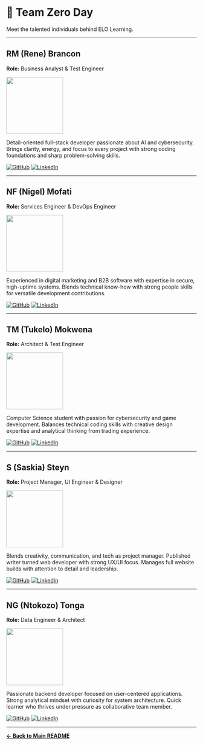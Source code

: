 # 👥 Team Zero Day

Meet the talented individuals behind ELO Learning.

---

## RM (Rene) Brancon

**Role:** Business Analyst & Test Engineer

<img src="https://drive.usercontent.google.com/download?id=14trGyA_GNdHA36T-yoSg_Ianw4H0e9l_" width="150">

Detail-oriented full-stack developer passionate about AI and cybersecurity. Brings clarity, energy, and focus to every project with strong coding foundations and sharp problem-solving skills.

[![GitHub](https://img.shields.io/badge/GitHub-100000?style=for-the-badge&logo=github&logoColor=white)](https://github.com/ReneiloeMBrancon)
[![LinkedIn](https://img.shields.io/badge/LinkedIn-0077B5?style=for-the-badge&logo=linkedin&logoColor=white)](https://www.linkedin.com/in/reneiloe-brancon-a68316257)

---

## NF (Nigel) Mofati

**Role:** Services Engineer & DevOps Engineer

<img src="https://drive.usercontent.google.com/download?id=1CePa51kdvYnBW7AZQxLU8yizqgTkFYu-" width="150">

Experienced in digital marketing and B2B software with expertise in secure, high-uptime systems. Blends technical know-how with strong people skills for versatile development contributions.

[![GitHub](https://img.shields.io/badge/GitHub-100000?style=for-the-badge&logo=github&logoColor=white)](https://github.com/brogrammer012)
[![LinkedIn](https://img.shields.io/badge/LinkedIn-0077B5?style=for-the-badge&logo=linkedin&logoColor=white)](https://www.linkedin.com/in/nigel-mofati/)

---

## TM (Tukelo) Mokwena

**Role:** Architect & Test Engineer

<img src="https://drive.usercontent.google.com/download?id=1U6gmGbgkZKEXS-4erkPCsHQqmvqxoAQm" width="150">

Computer Science student with passion for cybersecurity and game development. Balances technical coding skills with creative design expertise and analytical thinking from trading experience.

[![GitHub](https://img.shields.io/badge/GitHub-100000?style=for-the-badge&logo=github&logoColor=white)](https://github.com/Crispykitty)
[![LinkedIn](https://img.shields.io/badge/LinkedIn-0077B5?style=for-the-badge&logo=linkedin&logoColor=white)](http://www.linkedin.com/in/tukelo-mafotha-mokwena-b576ba351)

---

## S (Saskia) Steyn

**Role:** Project Manager, UI Engineer & Designer

<img src="https://drive.usercontent.google.com/download?id=1gVaSDowIS0rH0ev11NmCJ9aXlaZ4e492" width="150">

Blends creativity, communication, and tech as project manager. Published writer turned web developer with strong UX/UI focus. Manages full website builds with attention to detail and leadership.

[![GitHub](https://img.shields.io/badge/GitHub-100000?style=for-the-badge&logo=github&logoColor=white)](https://github.com/SaskiaSteyn)
[![LinkedIn](https://img.shields.io/badge/LinkedIn-0077B5?style=for-the-badge&logo=linkedin&logoColor=white)](https://www.linkedin.com/in/saskia-steyn-056a39213/)

---

## NG (Ntokozo) Tonga

**Role:** Data Engineer & Architect

<img src="https://drive.usercontent.google.com/download?id=11fdU2RYdRiOZO7lqRh8sUOC7OuFKHX3z" width="150">

Passionate backend developer focused on user-centered applications. Strong analytical mindset with curiosity for system architecture. Quick learner who thrives under pressure as collaborative team member.

[![GitHub](https://img.shields.io/badge/GitHub-100000?style=for-the-badge&logo=github&logoColor=white)](https://github.com/Ntokozo254)
[![LinkedIn](https://img.shields.io/badge/LinkedIn-0077B5?style=for-the-badge&logo=linkedin&logoColor=white)](https://www.linkedin.com/in/ntokozo-tonga-5978b4271/)

---

**[← Back to Main README](../readme.md)**
